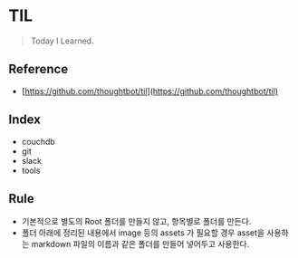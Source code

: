 # TIL

> Today I Learned.

## Reference

- [https://github.com/thoughtbot/til](https://github.com/thoughtbot/til)

## Index

- couchdb
- git
- slack
- tools

## Rule

- 기본적으로 별도의 Root 폴더를 만들지 않고, 항목별로 폴더를 만든다.
- 폴더 아래에 정리된 내용에서 image 등의 assets 가 필요할 경우 asset을 사용하는 markdown 파일의 이름과 같은 폴더를 만들어 넣어두고 사용한다.